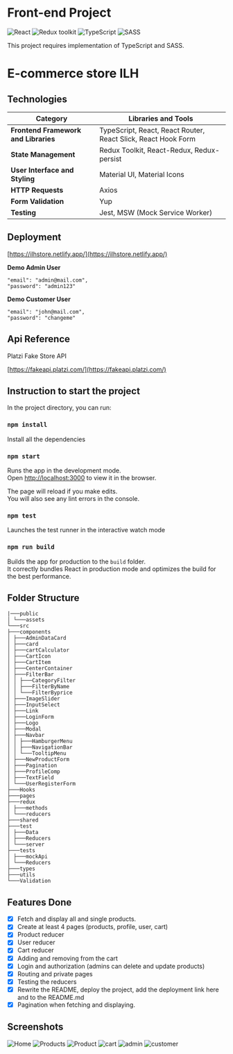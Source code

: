 # Front-end Project

![React](https://img.shields.io/badge/React-v.18-blue)
![Redux toolkit](https://img.shields.io/badge/RTK-v.1-purple)
![TypeScript](https://img.shields.io/badge/TypeScript-v.4-green)
![SASS](https://img.shields.io/badge/SASS-v.1-hotpink)

This project requires implementation of TypeScript and SASS.

# E-commerce store ILH

## Technologies

| **Category**                         | **Libraries and Tools**                                       |
| ------------------------------------ | ------------------------------------------------------------- |
| **Frontend Framework and Libraries** | TypeScript, React, React Router, React Slick, React Hook Form |
| **State Management**                 | Redux Toolkit, React-Redux, Redux-persist                     |
| **User Interface and Styling**       | Material UI, Material Icons                                   |
| **HTTP Requests**                    | Axios                                                         |
| **Form Validation**                  | Yup                                                           |
| **Testing**                          | Jest, MSW (Mock Service Worker)                               |

## Deployment

[https://ilhstore.netlify.app/](https://ilhstore.netlify.app/)

**Demo Admin User**

```
"email": "admin@mail.com",
"password": "admin123"

```

**Demo Customer User**

```
"email": "john@mail.com",
"password": "changeme"

```

## Api Reference

Platzi Fake Store API

[https://fakeapi.platzi.com/](https://fakeapi.platzi.com/)

## Instruction to start the project

In the project directory, you can run:

### `npm install`

Install all the dependencies

### `npm start`

Runs the app in the development mode.\
Open [http://localhost:3000](http://localhost:3000) to view it in the browser.

The page will reload if you make edits.\
You will also see any lint errors in the console.

### `npm test`

Launches the test runner in the interactive watch mode

### `npm run build`

Builds the app for production to the `build` folder.\
It correctly bundles React in production mode and optimizes the build for the best performance.

## Folder Structure

```
|───public
│ └───assets
└───src
├───components
│ ├───AdminDataCard
│ ├───card
│ ├───cartCalculator
│ ├───CartIcon
│ ├───CartItem
│ ├───CenterContainer
│ ├───FilterBar
│ │ ├───CategoryFilter
│ │ ├───FilterByName
│ │ └───FilterByprice
│ ├───ImageSlider
│ ├───InputSelect
│ ├───Link
│ ├───LoginForm
│ ├───Logo
│ ├───Modal
│ ├───Navbar
│ │ ├───HamburgerMenu
│ │ ├───NavigationBar
│ │ └───TooltipMenu
│ ├───NewProductForm
│ ├───Pagination
│ ├───ProfileComp
│ ├───TextField
│ └───UserRegisterForm
├───Hooks
├───pages
├───redux
│ ├───methods
│ └───reducers
├───shared
├───test
│ ├───Data
│ ├───Reducers
│ └───server
├───tests
│ ├───mockApi
│ └───Reducers
├───types
├───utils
└───Validation
```

## Features Done

- [x] Fetch and display all and single products.
- [x] Create at least 4 pages (products, profile, user, cart)
- [x] Product reducer
- [x] User reducer
- [x] Cart reducer
- [x] Adding and removing from the cart
- [x] Login and authorization (admins can delete and update products)
- [x] Routing and private pages
- [x] Testing the reducers
- [x] Rewrite the README, deploy the project, add the deployment link here and to the README.md
- [x] Pagination when fetching and displaying.

## Screenshots

![Home](public\projectImages\home.png)
![Products](public\projectImages\products.png)
![Product](public\projectImages\product.png)
![cart](public\projectImages\cart.png)
![admin](public\projectImages\admin.png)
![customer](public\projectImages\customer.png)
